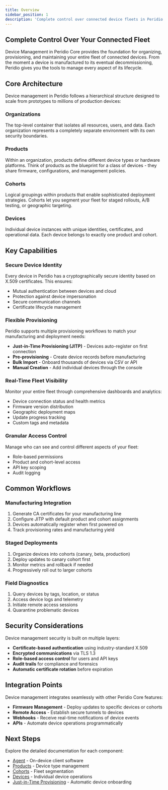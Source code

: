 ```yaml
---
title: Overview
sidebar_position: 1
description: 'Complete control over connected device fleets in Peridio Core - organize, provision, and maintain devices throughout their lifecycle with comprehensive management tools.'
---
```


## Complete Control Over Your Connected Fleet

Device Management in Peridio Core provides the foundation for organizing, provisioning, and maintaining your entire fleet of connected devices. From the moment a device is manufactured to its eventual decommissioning, Peridio gives you the tools to manage every aspect of its lifecycle.

## Core Architecture

Device management in Peridio follows a hierarchical structure designed to scale from prototypes to millions of production devices:

### Organizations

The top-level container that isolates all resources, users, and data. Each organization represents a completely separate environment with its own security boundaries.

### Products

Within an organization, products define different device types or hardware platforms. Think of products as the blueprint for a class of devices - they share firmware, configurations, and management policies.

### Cohorts

Logical groupings within products that enable sophisticated deployment strategies. Cohorts let you segment your fleet for staged rollouts, A/B testing, or geographic targeting.

### Devices

Individual device instances with unique identities, certificates, and operational data. Each device belongs to exactly one product and cohort.

## Key Capabilities

### Secure Device Identity

Every device in Peridio has a cryptographically secure identity based on X.509 certificates. This ensures:

- Mutual authentication between devices and cloud
- Protection against device impersonation
- Secure communication channels
- Certificate lifecycle management

### Flexible Provisioning

Peridio supports multiple provisioning workflows to match your manufacturing and deployment needs:

- **Just-in-Time Provisioning (JITP)** - Devices auto-register on first connection
- **Pre-provisioning** - Create device records before manufacturing
- **Bulk Import** - Onboard thousands of devices via CSV or API
- **Manual Creation** - Add individual devices through the console

### Real-Time Fleet Visibility

Monitor your entire fleet through comprehensive dashboards and analytics:

- Device connection status and health metrics
- Firmware version distribution
- Geographic deployment maps
- Update progress tracking
- Custom tags and metadata

### Granular Access Control

Manage who can see and control different aspects of your fleet:

- Role-based permissions
- Product and cohort-level access
- API key scoping
- Audit logging

## Common Workflows

### Manufacturing Integration

1. Generate CA certificates for your manufacturing line
2. Configure JITP with default product and cohort assignments
3. Devices automatically register when first powered on
4. Track provisioning rates and manufacturing yield

### Staged Deployments

1. Organize devices into cohorts (canary, beta, production)
2. Deploy updates to canary cohort first
3. Monitor metrics and rollback if needed
4. Progressively roll out to larger cohorts

### Field Diagnostics

1. Query devices by tags, location, or status
2. Access device logs and telemetry
3. Initiate remote access sessions
4. Quarantine problematic devices

## Security Considerations

Device management security is built on multiple layers:

- **Certificate-based authentication** using industry-standard X.509
- **Encrypted communications** via TLS 1.3
- **Role-based access control** for users and API keys
- **Audit trails** for compliance and forensics
- **Automatic certificate rotation** before expiration

## Integration Points

Device management integrates seamlessly with other Peridio Core features:

- **Firmware Management** - Deploy updates to specific devices or cohorts
- **Remote Access** - Establish secure tunnels to devices
- **Webhooks** - Receive real-time notifications of device events
- **APIs** - Automate device operations programmatically

## Next Steps

Explore the detailed documentation for each component:

- [Agent](/peridio-core/reference/device-management/agent) - On-device client software
- [Products](/peridio-core/reference/device-management/products) - Device type management
- [Cohorts](/peridio-core/reference/device-management/cohorts) - Fleet segmentation
- [Devices](/peridio-core/reference/device-management/devices) - Individual device operations
- [Just-in-Time Provisioning](/peridio-core/reference/device-management/just-in-time-provisioning) - Automatic device onboarding
